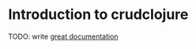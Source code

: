 # Introduction to crudclojure

TODO: write [great documentation](http://jacobian.org/writing/what-to-write/)
